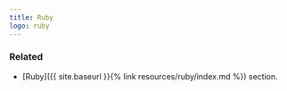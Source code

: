 ```yaml
---
title: Ruby
logo: ruby
---
```



### Related

- [Ruby]({{ site.baseurl }}{% link resources/ruby/index.md %}) section.
